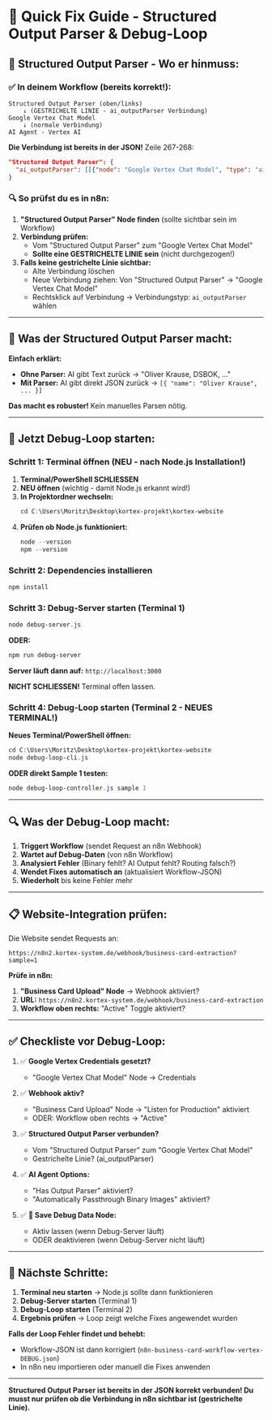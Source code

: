 # 🚀 Quick Fix Guide - Structured Output Parser & Debug-Loop

## 📍 Structured Output Parser - Wo er hinmuss:

### ✅ In deinem Workflow (bereits korrekt!):

```
Structured Output Parser (oben/links)
    ↓ (GESTRICHELTE LINIE - ai_outputParser Verbindung)
Google Vertex Chat Model
    ↓ (normale Verbindung)
AI Agent - Vertex AI
```

**Die Verbindung ist bereits in der JSON!** Zeile 267-268:
```json
"Structured Output Parser": {
  "ai_outputParser": [[{"node": "Google Vertex Chat Model", "type": "ai_outputParser", "index": 0}]]
}
```

### 🔍 So prüfst du es in n8n:

1. **"Structured Output Parser" Node finden** (sollte sichtbar sein im Workflow)
2. **Verbindung prüfen:**
   - Vom "Structured Output Parser" zum "Google Vertex Chat Model"
   - **Sollte eine GESTRICHELTE LINIE sein** (nicht durchgezogen!)
3. **Falls keine gestrichelte Linie sichtbar:**
   - Alte Verbindung löschen
   - Neue Verbindung ziehen: Von "Structured Output Parser" → "Google Vertex Chat Model"
   - Rechtsklick auf Verbindung → Verbindungstyp: `ai_outputParser` wählen

---

## 🔧 Was der Structured Output Parser macht:

**Einfach erklärt:**
- **Ohne Parser:** AI gibt Text zurück → "Oliver Krause, DSBOK, ..."
- **Mit Parser:** AI gibt direkt JSON zurück → `[{ "name": "Oliver Krause", ... }]`

**Das macht es robuster!** Kein manuelles Parsen nötig.

---

## 🚀 Jetzt Debug-Loop starten:

### Schritt 1: Terminal öffnen (NEU - nach Node.js Installation!)

1. **Terminal/PowerShell SCHLIESSEN**
2. **NEU öffnen** (wichtig - damit Node.js erkannt wird!)
3. **In Projektordner wechseln:**
   ```powershell
   cd C:\Users\Moritz\Desktop\kortex-projekt\kortex-website
   ```
4. **Prüfen ob Node.js funktioniert:**
   ```powershell
   node --version
   npm --version
   ```

### Schritt 2: Dependencies installieren

```powershell
npm install
```

### Schritt 3: Debug-Server starten (Terminal 1)

```powershell
node debug-server.js
```

**ODER:**
```powershell
npm run debug-server
```

**Server läuft dann auf:** `http://localhost:3000`

**NICHT SCHLIESSEN!** Terminal offen lassen.

### Schritt 4: Debug-Loop starten (Terminal 2 - NEUES TERMINAL!)

**Neues Terminal/PowerShell öffnen:**

```powershell
cd C:\Users\Moritz\Desktop\kortex-projekt\kortex-website
node debug-loop-cli.js
```

**ODER direkt Sample 1 testen:**
```powershell
node debug-loop-controller.js sample 1
```

---

## 🔍 Was der Debug-Loop macht:

1. **Triggert Workflow** (sendet Request an n8n Webhook)
2. **Wartet auf Debug-Daten** (von n8n Workflow)
3. **Analysiert Fehler** (Binary fehlt? AI Output fehlt? Routing falsch?)
4. **Wendet Fixes automatisch an** (aktualisiert Workflow-JSON)
5. **Wiederholt** bis keine Fehler mehr

---

## 📋 Website-Integration prüfen:

Die Website sendet Requests an:
```
https://n8n2.kortex-system.de/webhook/business-card-extraction?sample=1
```

**Prüfe in n8n:**
1. **"Business Card Upload" Node** → Webhook aktiviert?
2. **URL:** `https://n8n2.kortex-system.de/webhook/business-card-extraction`
3. **Workflow oben rechts:** "Active" Toggle aktiviert?

---

## ✅ Checkliste vor Debug-Loop:

1. ✅ **Google Vertex Credentials gesetzt?**
   - "Google Vertex Chat Model" Node → Credentials

2. ✅ **Webhook aktiv?**
   - "Business Card Upload" Node → "Listen for Production" aktiviert
   - ODER: Workflow oben rechts → "Active"

3. ✅ **Structured Output Parser verbunden?**
   - Vom "Structured Output Parser" zum "Google Vertex Chat Model"
   - Gestrichelte Linie? (ai_outputParser)

4. ✅ **AI Agent Options:**
   - "Has Output Parser" aktiviert?
   - "Automatically Passthrough Binary Images" aktiviert?

5. ✅ **💾 Save Debug Data Node:**
   - Aktiv lassen (wenn Debug-Server läuft)
   - ODER deaktivieren (wenn Debug-Server nicht läuft)

---

## 🎯 Nächste Schritte:

1. **Terminal neu starten** → Node.js sollte dann funktionieren
2. **Debug-Server starten** (Terminal 1)
3. **Debug-Loop starten** (Terminal 2)
4. **Ergebnis prüfen** → Loop zeigt welche Fixes angewendet wurden

**Falls der Loop Fehler findet und behebt:**
- Workflow-JSON ist dann korrigiert (`n8n-business-card-workflow-vertex-DEBUG.json`)
- In n8n neu importieren oder manuell die Fixes anwenden

---

**Structured Output Parser ist bereits in der JSON korrekt verbunden! Du musst nur prüfen ob die Verbindung in n8n sichtbar ist (gestrichelte Linie).**

